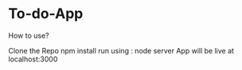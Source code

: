 # To-do-App

How to use?

Clone the Repo
npm install
run using : node server
App will be live at localhost:3000
